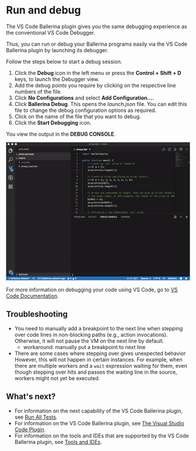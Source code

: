 # Run and debug

The VS Code Ballerina plugin gives you the  same debugging experience as the conventional VS Code Debugger.

Thus, you can run or debug your Ballerina programs easily via the VS Code Ballerina plugin by launching its debugger. 

Follow the steps below to start a 
debug session. 

1. Click the **Debug** icon in the left menu or press the **Control + Shift + D** keys, to launch the Debugger view.
2. Add the debug points you require by clicking on the respective line numbers of the file.
3. Click **No Configurations** and select **Add Configuration...**. 
4. Click **Ballerina Debug**. This opens the *launch.json* file. You can edit this file to change the debug configuration options as required.
5. Click on the name of the file that you want to debug.
6. Click the **Start Debugging** icon.

You view the output in the **DEBUG CONSOLE**.

![Run and debug](../../images/run-and-debug.gif)

For more information on debugging your code using VS Code, go to [VS Code Documentation](https://code.visualstudio.com/docs/editor/debugging).

## Troubleshooting
- You need to manually add a breakpoint to the next line when stepping over code lines in non-blocking paths (e.g., action invocations). Otherwise, it will not pause the VM on the next line by default.
    - workaround: manually put a breakpoint to next line
- There are some cases where stepping over gives unexpected behavior
    However, this will not happen in certain instances. For example, when there are multiple workers and a `wait` expression waiting for them, even though stepping over hits and passes the waiting line in the source, workers might not yet be executed.

## What's next?

 - For information on the next capability of the VS Code Ballerina plugin, see [Run All Tests](run-all-tests.md).
 - For information on the VS Code Ballerina plugin, see [The Visual Studio Code Plugin](../vscode-plugin.md).
 - For information on the tools and IDEs that are supported by the VS Code Ballerina plugin, see [Tools and IDEs](../../tools-ides.md).

